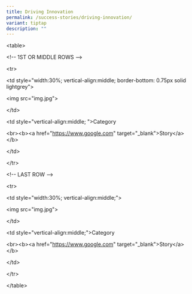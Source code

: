 ```yaml
---
title: Driving Innovation
permalink: /success-stories/driving-innovation/
variant: tiptap
description: ""
---
```

<p>&lt;table&gt;</p><p>	&lt;!-- 1ST OR MIDDLE ROWS --&gt;</p><p>	&lt;tr&gt;</p><p>		&lt;td style="width:30%; vertical-align:middle; border-bottom: 0.75px solid lightgrey"&gt;</p><p>			&lt;img src="img.jpg"&gt;</p><p>		&lt;/td&gt;</p><p>		&lt;td style="vertical-align:middle; "&gt;Category</p><p>			&lt;br&gt;&lt;b&gt;&lt;a href="<a href="https://www.google.com" rel="noopener noreferrer nofollow" target="_blank">https://www.google.com</a>" target="_blank"&gt;Story&lt;/a&gt;&lt;/b&gt;</p><p>		&lt;/td&gt;</p><p>    &lt;/tr&gt;</p><p>	&lt;!-- LAST ROW --&gt;</p><p>	&lt;tr&gt;</p><p>		&lt;td style="width:30%; vertical-align:middle;"&gt;</p><p>			&lt;img src="img.jpg"&gt;</p><p>		&lt;/td&gt;</p><p>		&lt;td style="vertical-align:middle;"&gt;Category</p><p>			&lt;br&gt;&lt;b&gt;&lt;a href="<a href="https://www.google.com" rel="noopener noreferrer nofollow" target="_blank">https://www.google.com</a>" target="_blank"&gt;Story&lt;/a&gt;&lt;/b&gt;</p><p>		&lt;/td&gt;</p><p>    &lt;/tr&gt;</p><p>&lt;/table&gt;</p><p></p>